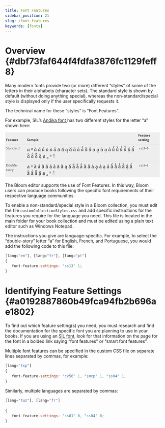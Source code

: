 ```yaml
---
title: Font Features
sidebar_position: 21
slug: /font-features
keywords: [fonts]
---
```




# Overview {#dbf73faf644f4fdfa3876fc1129feff8}


Many modern fonts provide two (or more) different “styles” of some of the letters in their alphabets (character sets). The standard style is shown by default (without doing anything special), whereas the non-standard/special style is displayed only if the user specifically requests it.


The technical name for these “styles” is “Font Features”. 


For example, SIL’s [Andika font ](https://software.sil.org/andika/features/)has two different styles for the letter “a” shown here:


![](./font-features.85630885-0e82-4a87-86c0-c16a1aaad374.png)


The Bloom editor supports the use of Font Features. In this way, Bloom users can produce books following the specific font requirements of their respective language communities.


To enable a non-standard/special style in a Bloom collection, you must edit the file `customCollectionStyles.css` and add specific instructions for the features you require for the language you need. This file is located in the main folder for your book collection and must be edited using a plain text editor such as Windows Notepad.


The instructions you give are language-specific. For example, to select the “double-story” letter “a” for English, French, and Portuguese, you would add the following code to this file: 


```javascript
[lang="en"], [lang="fr"], [lang="pt"]
{
   font-feature-settings: "ss13" 1;
}
```


# Identifying Feature Settings {#a0192887860b49fca94fb2b696ae1802}


To find out which feature setting(s) you need, you must research and find the documentation for the specific font you are planning to use in your books. If you are using an [SIL font](https://software.sil.org/fonts/), look for that information on the page for the font in a bolded link saying “font features” or “smart font features”.


Multiple font features can be specified in the custom CSS file on separate lines separated by commas, for example:


```javascript
[lang="tsp"]
{
   font-feature-settings: "cv56" 1, "smcp" 1, "ss04" 1;
}
```


Similarly, multiple languages are separated by commas:


```javascript
[lang="tuz"], [lang="fr"] 

{
   font-feature-settings: "ss01" 0, "ss04" 0;
}
```

